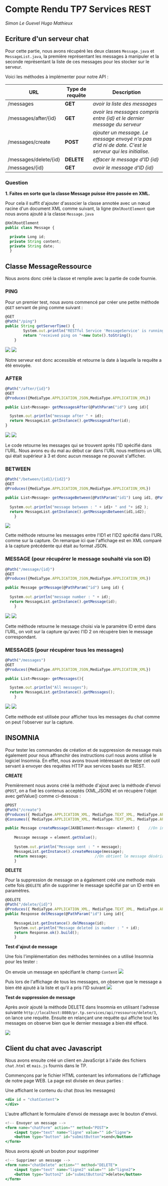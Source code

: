 # Compte Rendu TP7 Services REST

*Simon Le Guevel*
*Hugo Mathieux*

## Ecriture d'un serveur chat


Pour cette partie, nous avons récupéré les deux classes `Message.java` et `MessageList.java`, la première représentant les messages à manipuler et la seconde représentant la liste de ces messages pour les stocker sur le serveur.

Voici les méthodes à implémenter pour notre API :

| URL       | Type de requête     | Description|
| ------|-----|-----|
| /messages  	| **GET**	| *avoir la liste des messages* 	|
| /messages/after/{id}  	| **GET**	| *avoir les messages compris entre {id} et le dernier message du serveur* 	|
| /messages/create  	| **POST**	| *ajouter un message. Le message envoyé n'a pas d'id ni de date. C'est le serveur qui les initialise.* 	|
| /messages/delete/{id}  	| **DELETE** 	| *effacer le message d'ID {id}* 	|
| /messages/{id}	| **GET** 	| *avoir le message d'ID {id}* 	|

### Question

**1. Faites en sorte que la classe Message puisse être passée en XML.**

Pour cela il suffit d'ajouter d'associer la classe annotée avec un nœud racine d'un document XML comme suivant, la ligne `@XmlRootElement` que nous avons ajouté à la classe `Message.java`

```jsx
@XmlRootElement
public class Message {

  private Long id;
  private String content;
  private String date;
  }
```
## Classe MessageRessource

Nous avons donc créé la classe et remplie avec la partie de code fournie.

### PING

Pour un premier test, nous avons commencé par créer une petite méthode `@GET` servant de ping comme suivant :

```jsx
@GET
@Path("/ping")
public String getServerTime() {
        System.out.println("RESTful Service 'MessageService' is running ==> ping");
        return "received ping on "+new Date().toString();
    }
```

<img src="https://user-images.githubusercontent.com/48157631/81414531-687dc580-9147-11ea-8e68-83554bc3597e.jpg" length="500">
<img src="https://user-images.githubusercontent.com/48157631/81414526-674c9880-9147-11ea-81e0-ae2b0e350df0.jpg" length="500">

Notre serveur est donc accessible et retourne la date à laquelle la requête a été envoyée.

### AFTER

```jsx
@Path("/after/{id}")
@GET
@Produces({MediaType.APPLICATION_JSON,MediaType.APPLICATION_XML})

public List<Message> getMessagesAfter(@PathParam("id") Long id){

  System.out.println("message after " + id);
  return MessageList.getInstance().getMessagesAfter(id);
}
```
<img src="https://user-images.githubusercontent.com/48157631/81415181-5fd9bf00-9148-11ea-85f3-b1109cecc983.png" length="800">
<img src="https://user-images.githubusercontent.com/48157631/81415179-5f412880-9148-11ea-82a6-8caa7f0a4c83.png" length="500">

Le code retourne les messages qui se trouvent après l'ID spécifié dans l'URL. Nous avons eu du mal au début car dans l'URL nous mettions un URL qui était supérieur à 3 et donc aucun message ne pouvait s'afficher.

### BETWEEN

```jsx
@Path("/between/{id1}/{id2}")
@GET
@Produces({MediaType.APPLICATION_JSON,MediaType.APPLICATION_XML})

public List<Message> getMessageBetween(@PathParam("id1") Long id1, @PathParam("id2") Long id2){
	
  System.out.println("message between : " + id1+ " and "+ id2 );
  return MessageList.getInstance().getMessagesBetween(id1,id2);
	}
```

<img src="https://user-images.githubusercontent.com/48157631/81415791-2f465500-9149-11ea-959c-0aecd0a3f7ee.png" length="500">

Cette méthode retourne les messages entre l'ID1 et l'ID2 spécifié dans l'URL comme sur la capture. On remarque ici que l'affichage est en XML comparé à la capture précédente qui était au format JSON.

### MESSAGE (pour récupérer le message souhaité via son ID)

```jsx
@Path("/message/{id}")
@GET
@Produces({MediaType.APPLICATION_JSON,MediaType.APPLICATION_XML})

public Message getMessage(@PathParam("id") Long id) {
	
  System.out.println("message number : " + id);
  return MessageList.getInstance().getMessage(id);
	}
  ```
<img src="https://user-images.githubusercontent.com/48157631/81422376-2a869e80-9153-11ea-8947-48eb37f36735.png" length="500">
<img src="https://user-images.githubusercontent.com/48157631/81422381-2b1f3500-9153-11ea-9bed-6317f2ecc5b4.png" length="500">

Cette méthode retourne le message choisi via le paramètre ID entré dans l'URL, on voit sur la capture qu'avec l'ID 2 on récupère bien le message correspondant.

### MESSAGES (pour récupérer tous les messages) 

```jsx
@Path("/messages")
@GET
@Produces({MediaType.APPLICATION_JSON,MediaType.APPLICATION_XML})

public List<Message> getMessages(){

  System.out.println("All messages");
  return MessageList.getInstance().getMessages();
	}
  ```
<img src="https://user-images.githubusercontent.com/48157631/81422743-b13b7b80-9153-11ea-9096-511484b3680b.png" length="500">
<img src="https://user-images.githubusercontent.com/48157631/81422755-b4cf0280-9153-11ea-8ed9-bdc21b4afc6f.png" length="500">

Cette méthode est utilisée pour afficher tous les messages du chat comme on peut l'observer sur la capture.

 ## INSOMNIA

Pour tester les commandes de création et de suppression de message mais également pour nous affranchir des instructions curl nous avons utilisé le logiciel Insomnia. En effet, nous avons trouvé intéressant de tester cet outil servant à envoyer des requêtes HTTP aux services basés sur REST.

**CREATE**

Premièrement nous avons créé la méthode d'ajout avec la méthode d'envoi `@POST`, on a fixé les contenus acceptés (XML,JSON) et on récupère l'objet avec getValue() comme ci-dessous :

```jsx
@POST
@Path("/create")
@Produces({ MediaType.APPLICATION_XML, MediaType.TEXT_XML, MediaType.APPLICATION_JSON })
@Consumes({ MediaType.APPLICATION_XML, MediaType.TEXT_XML, MediaType.APPLICATION_JSON})

public Message createMessage(JAXBElement<Message> element) {	//On indique que l'on attend un message
	
	Message message = element.getValue();
	
	System.out.println("Message sent : " + message);
	MessageList.getInstance().createMessage(message);
	return message; 					//On obtient le message désérialisé avec getValue
	}
```

**DELETE**

Pour la suppression de message on a également créé une methode mais cette fois `@DELETE` afin de supprimer le message spécifié par un ID entré en paramètres.

```jsx
@DELETE
@Path("/delete/{id}")
@Produces({ MediaType.APPLICATION_XML, MediaType.TEXT_XML, MediaType.APPLICATION_JSON })
public Response delMessage(@PathParam("id") Long id){
	
	MessageList.getInstance().delMessage(id);
	System.out.println("Message deleted is number : " + id);
	return Response.ok().build();
	}
```

**Test d'ajout de message**

Une fois l'implémentation des méthodes terminées on a utilisé Insomnia pour les tester :

On envoie un message en spécifiant le champ `Content`
<img src="https://user-images.githubusercontent.com/48157631/81425754-77b93f00-9158-11ea-9901-22b70af6e7bb.png" length="500">

Puis lors de l'affichage de tous les messages, on observe que le message a bien été ajouté à la liste et qu'il a pris l'ID suivant
<img src="https://user-images.githubusercontent.com/48157631/81425750-7720a880-9158-11ea-8eb6-c8a204516e82.png" length="500">

**Test de suppression de message**

Après avoir ajouté la méthode DELETE dans Insomnia en utilisant l'adresse suivante `http://localhost:8080/pr.tp.services/api/ressource/delete/3`, on lance une requête. Ensuite en relançant une requête qui affiche tout les messages on observe bien que le dernier message a bien été effacé.

<img src="https://user-images.githubusercontent.com/48157631/81426269-40975d80-9159-11ea-9b73-305148aade0d.png" length="500">


## Client du chat avec Javascript

Nous avons ensuite créé un client en JavaScript à l'aide des fichiers `chat.html` et `mais.js` fournis dans le TP.

Commençons par le fichier HTML contenant les informations de l'affichage de notre page WEB.
La page est divisée en deux parties :

Une affichant le contenu du chat (tous les messages)
```jsx
<div id = "chatContent">
</div>
```
L'autre affichant le formulaire d'envoi de message avec le bouton d'envoi.
```jsx
<!-- Envoyer un message -->
<form name="chatForm" action="" method="POST">
    <input type="text" name="ligne" value="" id="ligne">
    <button type="button" id="submitButton">send</button>
</form>
```
Nous avons ajouté un bouton pour supprimer

```jsx
<!-- Supprimer un message -->
<form name="chatDelete" action="" method="DELETE">
    <input type="text" name="ligne2" value="" id="ligne2">
    <button type="button2" id="submitButton2">delete</button>
</form>
```
